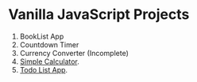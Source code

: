 # Vanilla JavaScript Projects
1. BookList App
2. Countdown Timer
3. Currency Converter (Incomplete)
4. [Simple Calculator](https://simple-calculator-jsc.web.app).
5. [Todo List App](https://todo-app-lis.web.app).

